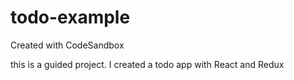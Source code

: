 # todo-example
Created with CodeSandbox

this is a guided project. I created a todo app with React and Redux
